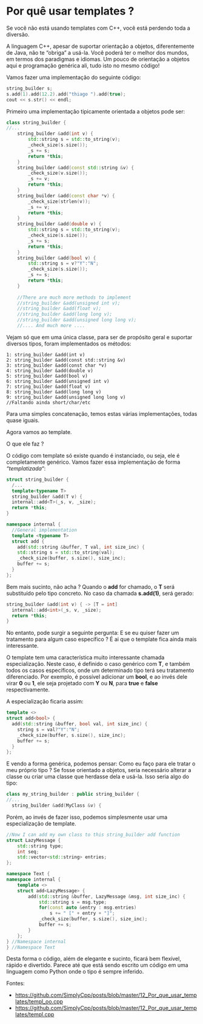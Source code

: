 # Por quê usar templates ?

Se você não está usando templates com C++, você está perdendo toda a diversão.

A linguagem C++, apesar de suportar orientação a objetos, diferentemente de Java, não te “obriga” a usá-la. Você poderá ter o melhor dos mundos, em termos dos paradigmas e idiomas. Um pouco de orientação a objetos aqui e programação genérica ali, tudo isto no mesmo código!

Vamos fazer uma implementação do seguinte código:

```cpp
string_builder s;
s.add(1).add(12.2).add("thiago ").add(true);
cout << s.str() << endl;
```

Primeiro uma implementação tipicamente orientada a objetos pode ser:

```cpp
class string_builder {
//...
    string_builder &add(int v) {
        std::string s = std::to_string(v);
        _check_size(s.size());
        _s += s;
        return *this;
    }
    string_builder &add(const std::string &v) {
        _check_size(v.size());
        _s += v;
        return *this;
    }
    string_builder &add(const char *v) {
        _check_size(strlen(v));
        _s += v;
        return *this;
    }
    string_builder &add(double v) {
        std::string s = std::to_string(v);
        _check_size(s.size());
        _s += s;
        return *this;
    }
    string_builder &add(bool v) {
        std::string s = v?"Y":"N";
        _check_size(s.size());
        _s += s;
        return *this;
    }
    
    //There are much more methods to implement
    //string_builder &add(unsigned int v);
    //string_builder &add(float v);
    //string_builder &add(long long v);
    //string_builder &add(unsigned long long v);
    //.... And much more ....
```

Vejam só que em uma única classe, para ser de propósito geral e suportar diversos tipos, foram implementados os métodos:

```
1: string_builder &add(int v)
2: string_builder &add(const std::string &v)
3: string_builder &add(const char *v)
4: string_builder &add(double v)
5: string_builder &add(bool v)
6: string_builder &add(unsigned int v)
7: string_builder &add(float v)
8: string_builder &add(long long v)
9: string_builder &add(unsigned long long v)
//Faltando ainda short/char/etc
```

Para uma simples concatenação, temos estas várias implementações, todas quase iguais.

Agora vamos ao template.

O que ele faz ?

O código com template só existe quando é instanciado, ou seja, ele é completamente genérico.
Vamos fazer essa implementação de forma *“templatizada“*:

```cpp
struct string_builder {
  /...
  template<typename T>
  string_builder &add(T v) {
  internal::add<T>(_s, v, _size);
  return *this;
}

namespace internal {
  //General implementation
  template <typename T>
  struct add {
    add(std::string &buffer, T val, int size_inc) {
    std::string s = std::to_string(val);
    _check_size(buffer, s.size(), size_inc);
    buffer += s;
  }
};
```

Bem mais sucinto, não acha ?
Quando o **add** for chamado, o **T** será substituído pelo tipo concreto. No caso da chamada **s.add(1)**, será gerado:

```cpp
string_builder &add(int v) { -> [T = int]
  internal::add<int>(_s, v, _size);
  return *this;
}
```

No entanto, pode surgir a seguinte pergunta: E se eu quiser fazer um tratamento para algum caso específico ? É ai que o template fica ainda mais interessante.

O template tem uma característica muito interessante chamada especialização. Neste caso, é definido o caso genérico com **T**, e também todos os casos específicos, onde um determinado tipo terá seu tratamento diferenciado. Por exemplo, é possível adicionar um **bool**, e ao invés dele virar **0** ou **1**, ele seja projetado com **Y** ou **N**, para **true** e **false** respectivamente.

A especialização ficaria assim:

```cpp
template <>
struct add<bool> {
  add(std::string &buffer, bool val, int size_inc) {
    string s = val?"Y":"N";
    _check_size(buffer, s.size(), size_inc);
    buffer += s;
  }
};
```

E vendo a forma genérica, podemos pensar: Como eu faço para ele tratar o meu próprio tipo ? Se fosse orientado a objetos, seria necessário alterar a classe ou criar uma classe que herdasse dela e usá-la. Isso seria algo do tipo:

```cpp
class my_string_builder : public string_builder {
//...
  string_builder &add(MyClass &v) {
```

Porém, ao invés de fazer isso, podemos simplesmente usar uma especialização de template.

```cpp
//Now I can add my own class to this string_builder add function
struct LazyMessage {
	std::string type;
	int seq;
	std::vector<std::string> entries;
};

namespace Text {
namespace internal {
	template <>
	struct add<LazyMessage> {
		add(std::string &buffer, LazyMessage &msg, int size_inc) {
			std::string s = msg.type;
			for(const auto &entry : msg.entries)
				s += " [" + entry + "]";
			_check_size(buffer, s.size(), size_inc);
			buffer += s;
		}
	};
} //Namespace internal
} //Namespace Text
```

Desta forma o código, além de elegante e sucinto, ficará bem flexível, rápido e divertido.
Parece até que está sendo escrito um código em uma linguagem como Python onde o tipo é sempre inferido.

Fontes:

* https://github.com/SimplyCpp/posts/blob/master/12_Por_que_usar_templates/templ_oo.cpp
* https://github.com/SimplyCpp/posts/blob/master/12_Por_que_usar_templates/templ.cpp
